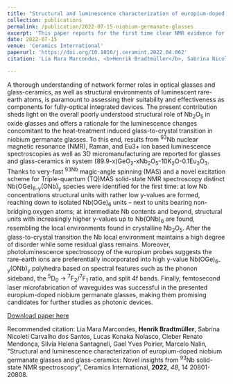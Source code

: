 ```yaml
---
title: "Structural and luminescence characterization of europium-doped niobium germanate glasses and glass-ceramics: Novel insights from <sup>93</sup>Nb solid-state NMR spectroscopy"
collection: publications
permalink: /publication/2022-07-15-niobium-germanate-glasses
excerpt: 'This paper reports for the first time clear NMR evidence for different NbO<sub>6</sub> species in glasses.'
date: 2022-07-15
venue: 'Ceramics International'
paperurl: 'https://doi.org/10.1016/j.ceramint.2022.04.062'
citation: 'Lia Mara Marcondes, <b>Henrik Bradtmüller</b>, Sabrina Nicoleti Carvalho dos Santos, Lucas Konaka Nolasco, Cleber Renato Mendonça, Silvia Helena Santagneli, Gael Yves Poirier, Marcelo Nalin, "Structural and luminescence characterization of europium-doped niobium germanate glasses and glass-ceramics: Novel insights from <sup>93</sup>Nb solid-state NMR spectroscopy", Ceramics International, <b>2022</b>, <i>48</i>, 1, 20801-20808.'

---
```

A thorough understanding of network former roles in optical glasses and glass-ceramics, as well as structural environments of luminescent rare-earth atoms, is paramount to assessing their suitability and effectiveness as components for fully-optical integrated devices. The present contribution sheds light on the overall poorly understood structural role of Nb<sub>2</sub>O<sub>5</sub> in oxide glasses and offers a rationale for the luminescence changes concomitant to the heat-treatment induced glass-to-crystal transition in niobium germanate glasses. To this end, results from <sup>93</sup>Nb nuclear magnetic resonance (NMR), Raman, and Eu3+ ion based luminescence spectroscopies as well as 3D micromanufacturing are reported for glasses and glass-ceramics in system (89.9-x)GeO<sub>2</sub>-xNb<sub>2</sub>O<sub>5</sub>-10K<sub>2</sub>O-0.1Eu<sub>2</sub>O<sub>3</sub>. Thanks to very-fast <sup>93Nb</sup> magic-angle spinning (MAS) and a novel excitation scheme for Triple-quantum (TQ)MAS solid-state NMR spectroscopy distinct Nb(OGe)<sub>6-y</sub>(ONb)<sub>y</sub> species were identified for the first time: at low Nb concentrations structural units with rather low y-values are formed, reaching down to isolated Nb(OGe)<sub>6</sub> units – next to units bearing non-bridging oxygen atoms; at intermediate Nb contents and beyond, structural units with increasingly higher y-values up to Nb(ONb)<sub>6</sub> are found, resembling the local environments found in crystalline Nb<sub>2</sub>O<sub>5</sub>. After the glass-to-crystal transition the Nb local environment maintains a high degree of disorder while some residual glass remains. Moreover, photoluminescence spectroscopy of the europium probes suggests the rare-earth ions are preferentially incorporated into high y-value Nb(OGe)<sub>6-y</sub>(ONb)<sub>y</sub> polyhedra based on spectral features such as the phonon sideband, the <sup>5</sup>D<sub>0</sub> → <sup>7</sup>F<sub>2</sub>/<sup>7</sup>F<sub>1</sub> ratio, and split 4f bands. Finally, femtosecond laser microfabrication of waveguides was successful in the presented europium-doped niobium germanate glasses, making them promising candidates for further studies as photonic devices.

[Download paper here](http://hbrmn.github.io/files/paper18.pdf)

Recommended citation: Lia Mara Marcondes, **Henrik Bradtmüller**, Sabrina Nicoleti Carvalho dos Santos, Lucas Konaka Nolasco, Cleber Renato Mendonça, Silvia Helena Santagneli, Gael Yves Poirier, Marcelo Nalin, "Structural and luminescence characterization of europium-doped niobium germanate glasses and glass-ceramics: Novel insights from <sup>93</sup>Nb solid-state NMR spectroscopy", Ceramics International, **2022**, *48*, 14 20801-20808.